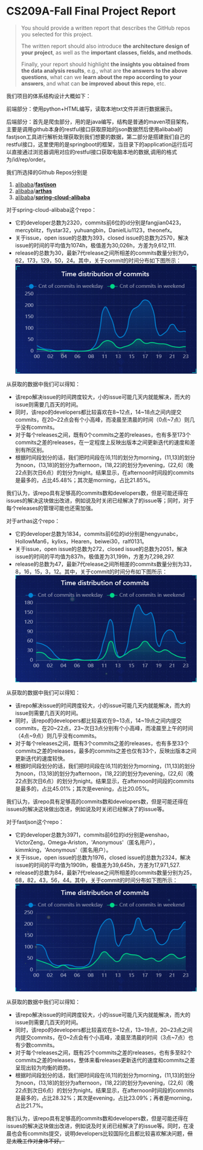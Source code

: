 # CS209A-Fall Final Project Report

> You should provide a written report that describes the GitHub repos you selected for this project. 
>
> The written report should also introduce **the architecture design of your project**, as well as the **important classes, fields, and methods**.
>
> Finally, your report should highlight **the insights you obtained from the data analysis results**, e.g., what are **the answers to the above questions**, what can we **learn about the repo according to your answers**, and what can **be improved about this repo**, etc.

我们项目的体系结构设计大概如下：

前端部分：使用python+HTML编写，读取本地txt文件并进行数据展示。

后端部分：首先是爬虫部分，用的是java编写，结构是普通的maven项目架构，主要是调用github本身的restful接口获取原始的json数据然后使用alibaba的fastjson工具进行解析处理获取到我们想要的数据，第二部分是搭建我们自己的restful接口，这里使用的是springboot的框架，当目录下的application运行后可以直接通过浏览器调用对应的restful接口获取电脑本地的数据,调用的格式为/id/rep/order。

我们所选择的Github Repos分别是

1. [alibaba](https://github.com/alibaba)/**[fastjson](https://github.com/alibaba/fastjson)**
2. [alibaba](https://github.com/alibaba)/**[arthas](https://github.com/alibaba/arthas)**
3. [alibaba](https://github.com/alibaba)/**[spring-cloud-alibaba](https://github.com/alibaba/spring-cloud-alibaba)**



对于spring-cloud-alibaba这个repo：

- 它的developer总数为2320，commits前6位的id分别是fangjian0423，mercyblitz，flystar32，yuhuangbin，DanielLiu1123，theonefx。
- 关于issue，open issue的总数为393，closed issue的总数为2570，解决issue的时间的平均值为1074h，极值差为30,026h，方差为9,612,111.
- release的总数为30，最新7代release之间所相差的commits数量分别为0，62，173，129，50，24。其中，关于commit的时间分布如下图所示：![image-20221218184144066](pic/image-20221218184144066.png)

从获取的数据中我们可以得知：

- 该repo解决issue的时间跨度较大，小的issue可能几天内就能解决，而大的issue则需要几百天的时间。
- 同时，该repo的developers都比较喜欢在8~12点，14~18点之间内提交commits，在20~22点会有个小高峰，而凌晨至清晨的时间（0点~7点）则几乎没有commits。
- 对于每个releases之间，既有0个commits之差的releases，也有多至173个commits之差的releases，在一定程度上反映出版本之间更新迭代的速度和差别有所区别。
- 根据时间段划分的话，我们把时间段在(6,11]的划分为morning，(11,13]的划分为noon，(13,18]的划分为afternoon，(18,22]的划分为evening，(22,6]（晚22点到次日6点）的划分为night。结果显示，在afternoon时间段的commits是最多的，占比45.48%；其次是morning，占比21.85%。

我们认为，该repo具有足够高的commits数和developers数，但是可能还得在issues的解决这块做出改进，例如说及时关闭已经解决了的issue等；同时，对于每个releases的管理可能也还需加强。



对于arthas这个repo：

- 它的developer总数为1834，commits前6位的id分别是hengyunabc，HollowMan6，kylixs，Hearen，beiwei30，ralf0131。
- 关于issue，open issue的总数为272，closed issue的总数为2051，解决issue的时间的平均值为837h，极值差为31,199h，方差为7,298,297.
- release的总数为47，最新7代release之间所相差的commits数量分别为33，8，16，15，3，12。其中，关于commit的时间分布如下图所示：![image-20221218184453291](pic/image-20221218184453291.png)

从获取的数据中我们可以得知：

- 该repo解决issue的时间跨度较大，小的issue可能几天内就能解决，而大的issue则需要几百天的时间。
- 同时，该repo的developers都比较喜欢在9~13点，14~19点之间内提交commits，在20~22点，23~次日3点分别有个小高峰，而凌晨至上午的时间（4点~9点）则几乎没有commits。
- 对于每个releases之间，既有3个commits之差的releases，也有多至33个commits之差的releases，最多的commits之差也仅有33个，反映出版本之间更新迭代的速度较快。
- 根据时间段划分的话，我们把时间段在(6,11]的划分为morning，(11,13]的划分为noon，(13,18]的划分为afternoon，(18,22]的划分为evening，(22,6]（晚22点到次日6点）的划分为night。结果显示，在afternoon时间段的commits是最多的，占比45.01%；其次是evening，占比20.05%。

我们认为，该repo具有足够高的commits数和developers数，但是可能还得在issues的解决这块做出改进，例如说及时关闭已经解决了的issue等。



对于fastjson这个repo：

- 它的developer总数为3971，commits前6位的id分别是wenshao，VictorZeng，Omega-Ariston，'Anonymous'（匿名用户），kimmking，'Anonymous'（匿名用户）。
- 关于issue，open issue的总数为1976，closed issue的总数为2324，解决issue的时间的平均值为1909h，极值差为39,645h，方差为17,971,527.
- release的总数为84，最新7代release之间所相差的commits数量分别为25，68，82，43，56，44。其中，关于commit的时间分布如下图所示：![image-20221218184622466](pic/image-20221218184622466.png)

从获取的数据中我们可以得知：

- 该repo解决issue的时间跨度较大，小的issue可能几天内就能解决，而大的issue则需要几百天的时间。
- 同时，该repo的developers都比较喜欢在8~12点，13~19点，20~23点之间内提交commits，在0~2点会有个小高峰，凌晨至清晨的时间（3点~7点）也有少数commits。
- 对于每个releases之间，既有25个commits之差的releases，也有多至82个commits之差的releases，整体来看releases更新迭代的速度和commits之差呈现出较为均衡的趋势。
- 根据时间段划分的话，我们把时间段在(6,11]的划分为morning，(11,13]的划分为noon，(13,18]的划分为afternoon，(18,22]的划分为evening，(22,6]（晚22点到次日6点）的划分为night。结果显示，在afternoon时间段的commits是最多的，占比28.32%；其次是evening，占比23.09%；再者是morning，占比21.7%。

我们认为，该repo具有足够高的commits数和developers数，但是可能还得在issues的解决这块做出改进，例如说及时关闭已经解决了的issue等。同时，在凌晨也会有commits提交，说明developers比较国际化且都比较喜欢解决问题，~~但是太晚工作对身体不好。~~

